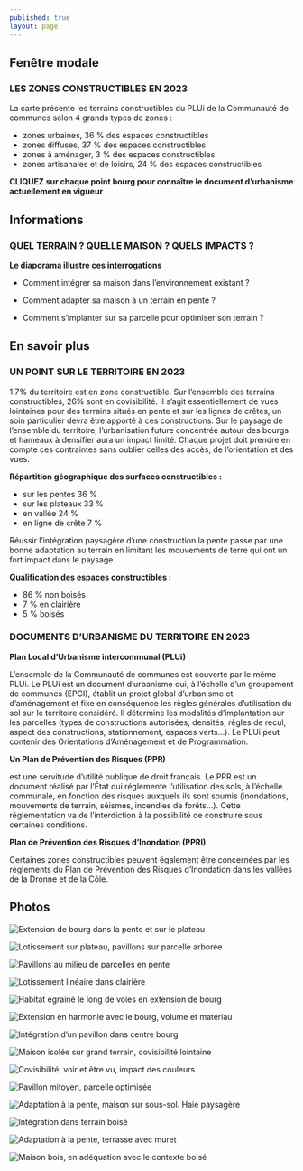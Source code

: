 ```yaml
---
published: true
layout: page
---
```


## Fenêtre modale

### LES ZONES CONSTRUCTIBLES EN 2023

La carte présente les terrains constructibles du PLUi de la Communauté de communes selon 4 grands types de zones :

- zones urbaines, 36 % des espaces constructibles
- zones diffuses, 37 % des espaces constructibles
- zones à aménager, 3 % des espaces constructibles 
- zones artisanales et de loisirs, 24 % des espaces constructibles

**CLIQUEZ sur chaque point bourg pour connaître le document d’urbanisme actuellement en vigueur**

## Informations

### QUEL TERRAIN ? QUELLE MAISON ? QUELS IMPACTS ?

**Le diaporama illustre ces interrogations**

- Comment intégrer sa maison dans l’environnement existant ?

- Comment adapter sa maison à un terrain en pente ?

- Comment s’implanter sur sa parcelle pour optimiser son terrain ?

## En savoir plus

### UN POINT SUR LE TERRITOIRE EN 2023

1.7% du territoire est en zone constructible. Sur l’ensemble des terrains constructibles, 26% sont en covisibilité. Il s’agit essentiellement de vues lointaines pour des terrains situés en pente et sur les lignes de crêtes, un soin particulier devra être apporté à ces constructions. Sur le paysage de l’ensemble du territoire, l’urbanisation future concentrée autour des bourgs et hameaux à densifier aura un impact limité. Chaque projet doit prendre en compte ces contraintes sans oublier celles des accès, de l’orientation et des vues.

**Répartition géographique des surfaces constructibles :**

- sur les pentes 36 %
- sur les plateaux 33 %
- en vallée 24 %
- en ligne de crête 7 %

Réussir l’intégration paysagère d’une construction la pente passe par une bonne adaptation au terrain en limitant les mouvements de terre qui ont un fort impact dans le paysage.

**Qualification des espaces constructibles :**

- 86 % non boisés
- 7 % en clairière
- 5 % boisés


### DOCUMENTS D’URBANISME DU TERRITOIRE EN 2023

**Plan Local d’Urbanisme intercommunal (PLUi)**

L’ensemble de la Communauté de communes est couverte par le même PLUi. Le PLUi est un document d’urbanisme qui, à l’échelle d’un groupement de communes (EPCI), établit un projet global d’urbanisme et d’aménagement et fixe en conséquence les règles générales d’utilisation du sol sur le territoire considéré. Il détermine les modalités d’implantation sur les parcelles (types de constructions autorisées, densités, règles de recul, aspect des constructions, stationnement, espaces verts…). Le PLUi peut contenir des Orientations d’Aménagement et de Programmation.

**Un Plan de Prévention des Risques (PPR)**

est une servitude d’utilité publique de droit français. Le PPR est un document réalisé par l’État qui réglemente l’utilisation des sols, à l’échelle communale, en fonction des risques auxquels ils sont soumis (inondations, mouvements de terrain, séismes, incendies de forêts…). Cette réglementation va de l’interdiction à la possibilité de construire sous certaines conditions.

**Plan de Prévention des Risques d’Inondation (PPRI)**

Certaines zones constructibles peuvent également être concernées par les règlements du Plan de Prévention des Risques d’Inondation dans les vallées de la Dronne et de la Côle.

## Photos

![Extension de bourg dans la pente et sur le plateau]({{site.baseurl}}/data/images/16/urbanisme/16_URBA_01.jpg)

![Lotissement sur plateau, pavillons sur parcelle arborée]({{site.baseurl}}/data/images/16/urbanisme/16_URBA_02.jpg)

![Pavillons au milieu de parcelles en pente]({{site.baseurl}}/data/images/1/urbanisme/1_urbanisme_3.jpg)

![Lotissement linéaire dans clairière]({{site.baseurl}}/data/images/16/urbanisme/16_URBA_04.jpg)

![Habitat égrainé le long de voies en extension de bourg]({{site.baseurl}}/data/images/16/urbanisme/16_URBA_05.jpg)

![Extension en harmonie avec le bourg, volume et matériau]({{site.baseurl}}/data/images/16/urbanisme/16_URBA_06.jpg)

![Intégration d’un pavillon dans centre bourg]({{site.baseurl}}/data/images/16/urbanisme/16_URBA_07.jpg)

![Maison isolée sur grand terrain, covisibilité lointaine]({{site.baseurl}}/data/images/16/urbanisme/16_URBA_08.jpg)

![Covisibilité, voir et être vu, impact des couleurs]({{site.baseurl}}/data/images/16/urbanisme/16_URBA_09.jpg)

![Pavillon mitoyen, parcelle optimisée ]({{site.baseurl}}/data/images/16/urbanisme/16_URBA_10.jpg)

![Adaptation à la pente, maison sur sous-sol. Haie paysagère]({{site.baseurl}}/data/images/16/urbanisme/16_URBA_11.jpg)

![Intégration dans terrain boisé]({{site.baseurl}}/data/images/16/urbanisme/16_URBA_12.jpg)

![Adaptation à la pente, terrasse avec muret]({{site.baseurl}}/data/images/16/urbanisme/16_URBA_13.jpg)

![Maison bois, en adéquation avec le contexte boisé ]({{site.baseurl}}/data/images/16/urbanisme/16_URBA_14.jpg)
